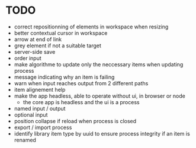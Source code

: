 # TODO

- correct repositionning of elements in workspace when resizing
- better contextual cursor in workspace
- arrow at end of link
- grey element if not a suitable target
- server-side save
- order input
- make algorithme to update only the neccessary items when updating process
- message indicating why an item is failing
- warn when input reaches output from 2 different paths
- item alignement help
- make the app headless, able to operate without ui, in browser or node
  - the core app is headless and the ui is a process
- named input / output
- optional input
- position collapse if reload when process is closed
- export / import process
- identify library item type by uuid to ensure process integrity if an item is renamed
